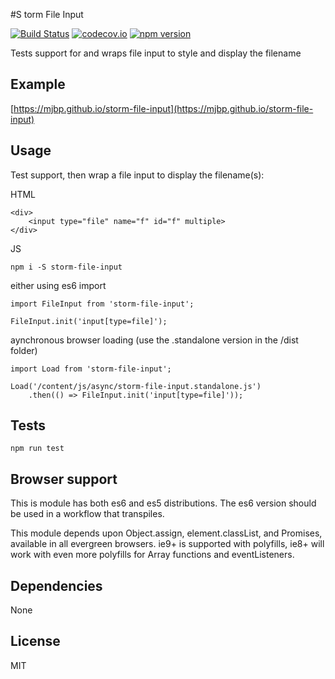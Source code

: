 #S torm File Input

[![Build Status](https://travis-ci.org/mjbp/storm-file-input.svg?branch=master)](https://travis-ci.org/mjbp/storm-file-input)
[![codecov.io](http://codecov.io/github/mjbp/storm-file-input/coverage.svg?branch=master)](http://codecov.io/github/mjbp/storm-file-input?branch=master)
[![npm version](https://badge.fury.io/js/storm-file-input.svg)](https://badge.fury.io/js/storm-file-input)

Tests support for and wraps file input to style and display the filename

## Example
[https://mjbp.github.io/storm-file-input](https://mjbp.github.io/storm-file-input)

## Usage
Test support, then wrap a file input to display the filename(s):

HTML
```
<div>
    <input type="file" name="f" id="f" multiple>
</div>
```
JS
```
npm i -S storm-file-input
```
either using es6 import
```
import FileInput from 'storm-file-input';

FileInput.init('input[type=file]');
```
aynchronous browser loading (use the .standalone version in the /dist folder)
```
import Load from 'storm-file-input';

Load('/content/js/async/storm-file-input.standalone.js')
    .then(() => FileInput.init('input[type=file]'));
```

## Tests
```
npm run test
```

## Browser support
This is module has both es6 and es5 distributions. The es6 version should be used in a workflow that transpiles.

This module depends upon Object.assign, element.classList, and Promises, available in all evergreen browsers. ie9+ is supported with polyfills, ie8+ will work with even more polyfills for Array functions and eventListeners.

## Dependencies
None

## License
MIT